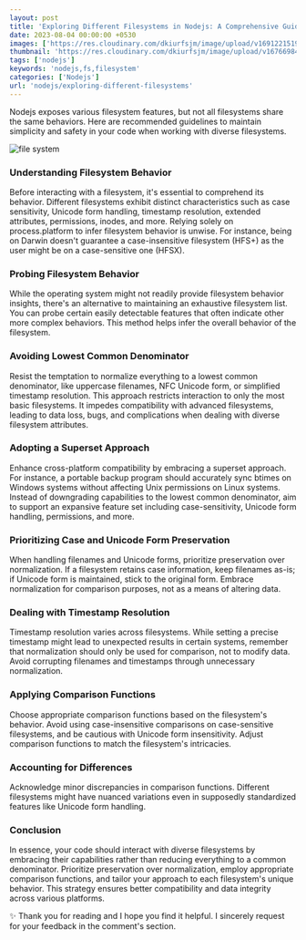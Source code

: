```yaml
---
layout: post
title: 'Exploring Different Filesystems in Nodejs: A Comprehensive Guide'
date: 2023-08-04 00:00:00 +0530
images: ['https://res.cloudinary.com/dkiurfsjm/image/upload/v1691221519/pexels-anete-lusina-4792288_lt95ab.jpg']
thumbnail: 'https://res.cloudinary.com/dkiurfsjm/image/upload/v1676698473/nodejs_dark_cjoudy.png'
tags: ['nodejs']
keywords: 'nodejs,fs,filesystem'
categories: ['Nodejs']
url: 'nodejs/exploring-different-filesystems'
---
```


Nodejs exposes various filesystem features, but not all filesystems share the same behaviors. Here are recommended guidelines to maintain simplicity and safety in your code when working with diverse filesystems.

![file system](https://res.cloudinary.com/dkiurfsjm/image/upload/v1691221519/pexels-anete-lusina-4792288_lt95ab.jpg)

### Understanding Filesystem Behavior

Before interacting with a filesystem, it's essential to comprehend its behavior. Different filesystems exhibit distinct characteristics such as case sensitivity, Unicode form handling, timestamp resolution, extended attributes, permissions, inodes, and more. Relying solely on process.platform to infer filesystem behavior is unwise. For instance, being on Darwin doesn't guarantee a case-insensitive filesystem (HFS+) as the user might be on a case-sensitive one (HFSX).

### Probing Filesystem Behavior

While the operating system might not readily provide filesystem behavior insights, there's an alternative to maintaining an exhaustive filesystem list. You can probe certain easily detectable features that often indicate other more complex behaviors. This method helps infer the overall behavior of the filesystem.

### Avoiding Lowest Common Denominator

Resist the temptation to normalize everything to a lowest common denominator, like uppercase filenames, NFC Unicode form, or simplified timestamp resolution. This approach restricts interaction to only the most basic filesystems. It impedes compatibility with advanced filesystems, leading to data loss, bugs, and complications when dealing with diverse filesystem attributes.

### Adopting a Superset Approach

Enhance cross-platform compatibility by embracing a superset approach. For instance, a portable backup program should accurately sync btimes on Windows systems without affecting Unix permissions on Linux systems. Instead of downgrading capabilities to the lowest common denominator, aim to support an expansive feature set including case-sensitivity, Unicode form handling, permissions, and more.

### Prioritizing Case and Unicode Form Preservation

When handling filenames and Unicode forms, prioritize preservation over normalization. If a filesystem retains case information, keep filenames as-is; if Unicode form is maintained, stick to the original form. Embrace normalization for comparison purposes, not as a means of altering data.

### Dealing with Timestamp Resolution

Timestamp resolution varies across filesystems. While setting a precise timestamp might lead to unexpected results in certain systems, remember that normalization should only be used for comparison, not to modify data. Avoid corrupting filenames and timestamps through unnecessary normalization.

### Applying Comparison Functions

Choose appropriate comparison functions based on the filesystem's behavior. Avoid using case-insensitive comparisons on case-sensitive filesystems, and be cautious with Unicode form insensitivity. Adjust comparison functions to match the filesystem's intricacies.

### Accounting for Differences

Acknowledge minor discrepancies in comparison functions. Different filesystems might have nuanced variations even in supposedly standardized features like Unicode form handling.

### Conclusion

In essence, your code should interact with diverse filesystems by embracing their capabilities rather than reducing everything to a common denominator. Prioritize preservation over normalization, employ appropriate comparison functions, and tailor your approach to each filesystem's unique behavior. This strategy ensures better compatibility and data integrity across various platforms.

✨ Thank you for reading and I hope you find it helpful. I sincerely request for your feedback in the comment's section.